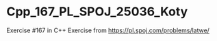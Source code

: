 # Cpp_167_PL_SPOJ_25036_Koty
Exercise #167 in C++
Exercise from https://pl.spoj.com/problems/latwe/
